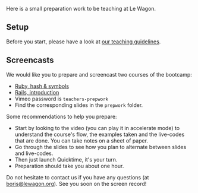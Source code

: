 Here is a small preparation work to be teaching at Le Wagon.

## Setup

Before you start, please have a look at [our teaching guidelines](https://github.com/lewagon/teaching/blob/master/TEACHER.md).

## Screencasts

We would like you to prepare and screencast two courses of the bootcamp:

- [Ruby, hash & symbols](https://vimeo.com/157108052)
- [Rails, introduction](https://vimeo.com/154831458)
- Vimeo password is `teachers-prepwork`
- Find the corresponding slides in the `prepwork` folder.

Some recommendations to help you prepare:

- Start by looking to the video (you can play it in accelerate mode) to understand the course's flow, the examples taken and the live-codes that are done. You can take notes on a sheet of paper.
- Go through the slides to see how you plan to alternate between slides and live-codes.
- Then just launch Quicktime, it's your turn.
- Preparation should take you about one hour.


Do not hesitate to contact us if you have any questions (at boris@lewagon.org). See you soon on the screen record!

